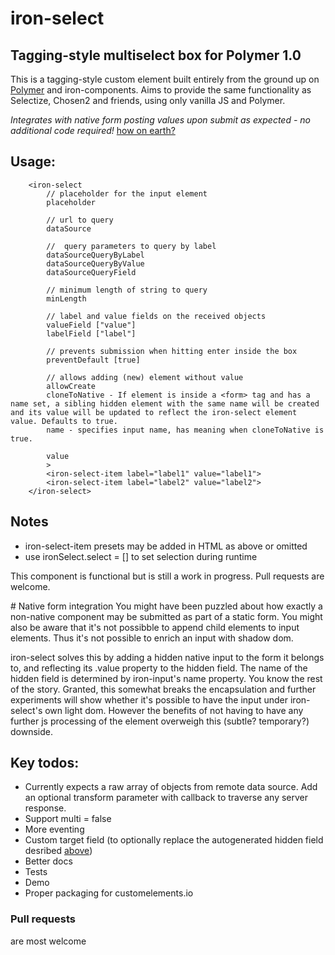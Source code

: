 # iron-select

## Tagging-style multiselect box for Polymer 1.0

This is a tagging-style custom element built entirely from the ground up on [Polymer](http://www.polymer-project.org) and iron-components.
Aims to provide the same functionality as Selectize, Chosen2 and friends, using only vanilla JS and Polymer.

_Integrates with native form posting values upon submit as expected - no additional code required!_ [how on earth?](#native-form-integration)

## Usage:

		<iron-select
			// placeholder for the input element
			placeholder
			
			// url to query
			dataSource
			
			//  query parameters to query by label
			dataSourceQueryByLabel
			dataSourceQueryByValue
			dataSourceQueryField
			
			// minimum length of string to query
			minLength

			// label and value fields on the received objects
			valueField ["value"]
			labelField ["label"]
			
			// prevents submission when hitting enter inside the box
			preventDefault [true]
			
			// allows adding (new) element without value
			allowCreate
			cloneToNative - If element is inside a <form> tag and has a name set, a sibling hidden element with the same name will be created and its value will be updated to reflect the iron-select element value. Defaults to true.
			name - specifies input name, has meaning when cloneToNative is true.
			
			value
			>
			<iron-select-item label="label1" value="label1">
			<iron-select-item label="label2" value="label2">
		</iron-select>



## Notes
* iron-select-item presets may be added in HTML as above or omitted
* use ironSelect.select = [<array of value objects>] to set selection during runtime


This component is functional but is still a work in progress. Pull requests are welcome.

<a name="native-form-integration"/>
# Native form integration
You might have been puzzled about how exactly a non-native component may be submitted as part of a static form. You might also be aware that it's not possibble to append child elements to input elements. Thus it's not possible to enrich an input with shadow dom. 

iron-select solves this by adding a hidden native input to the  form it belongs to, and reflecting its .value property to the hidden field. The name of the hidden field is determined by iron-input's name property. You know the rest of the story.
Granted, this somewhat breaks the encapsulation and further experiments will show whether it's possible to have the input under iron-select's own light dom. However the benefits of not having to have any further js processing of the element overweigh this (subtle? temporary?) downside.

## Key todos:
* Currently expects a raw array of objects from remote data source. Add an optional transform parameter with callback to traverse any server response.
* Support multi = false
* More eventing
* Custom target field (to optionally  replace the autogenerated hidden field desribed [above](#native-form-integration))
* Better docs
* Tests
* Demo
* Proper packaging for customelements.io

### Pull requests 
are most welcome

